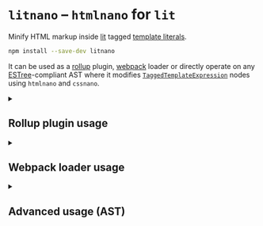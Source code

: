 # `litnano` – `htmlnano` for `lit`

Minify HTML markup inside [lit](https://lit.dev/) tagged [template literals](https://lit.dev/docs/templates/overview/).

```sh
npm install --save-dev litnano
```

It can be used as a [rollup](https://rollupjs.org/) plugin, [webpack](https://webpack.js.org/) loader or directly operate on any [ESTree](https://github.com/estree/estree)-compliant AST where it modifies
[`TaggedTemplateExpression`](https://github.com/estree/estree/blob/master/es2015.md#taggedtemplateexpression)
nodes using `htmlnano` and `cssnano`.


<details name="usage">
<summary>
<h2>Rollup plugin usage</h2>
</summary>

A rollup plugin is provided via the `litnano/rollup` entrypoint. It
supports soucemaps and can be combined with `@rollup/plugin-terser`.

```js
// rollup.config.mjs
import { litnano } from 'litnano/rollup'
import terser from '@rollup/plugin-terser'

export default {
  input: '…',
  output: {
    file: '…',
    format: 'es',
    sourcemap: true,
  },
  plugins: [
    litnano(),
    terser({ ecma: 2020, module: true })
  ],
}
```
</details>


<details name="usage">
<summary><h2>Webpack loader usage</h2></summary>

A webpack loader is provided out of the box and can be referenced
using the `litnano` entrypoint. It supports soucemaps and can be combined with typescript and terser.

```js
// webpack.config.js
export default {
  …
  module: {
    rules: [
      {
        test: /\.ts$/,
        use: [
          { loader: 'litnano' },
          { loader: 'ts-loader' },
        ],
        exclude: /node_modules/
      }
    ]
  },
  optimization: {
    minimize: true
  }
}
```

Note: The loader can also be manually imported via the explicit `litnano/webpack` entrypoint, in case it needs to be extended.
</details>

<details name="usage">
<summary><h2>Advanced usage (AST)</h2></summary>

The litnano lowlevel API is designed to operate on a [ESTree](https://github.com/estree/estree)-compliant AST and modify
[`TaggedTemplateExpression`](https://github.com/estree/estree/blob/master/es2015.md#taggedtemplateexpression)
nodes using `htmlnano`.

```js
import { litnano } from 'litnano'
import { parse } from 'acorn'
import { generate } from 'astring'
import { readFile, writeFile } from 'node:fs/promises'

const code = await readFile('mycomponent.js', 'utf-8')
const ast = parse(code, { ecmaVersion: 2023, sourceType: 'module' })
// You may use "changedNodes" to generate a sourcemap
const changedNodes = await litnano(ast)
await writeFile('mycomponent.min.js', generate(ast))
```

You may pass a concrete `htmlnano` version to be used via the options parameter:

```js
import htmlnano from 'htmlnano'
await litnano(ast, { htmlnano })
```
</details>
